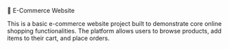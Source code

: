 🛒 E-Commerce Website

This is a basic e-commerce website project built to demonstrate core online shopping functionalities. The platform allows users to browse products, add items to their cart, and place orders.
